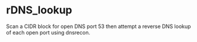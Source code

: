 # rDNS_lookup
Scan a CIDR block for open DNS port 53 then attempt a reverse DNS lookup of each open port using dnsrecon. 
